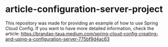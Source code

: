 # article-configuration-server-project

This repository was made for providing an example of how to use Spring Cloud Config. If you want to have more detailed information, check the article: https://brandao-taua.medium.com/spring-cloud-config-creating-and-using-a-configuration-server-775bf9d4ac63
